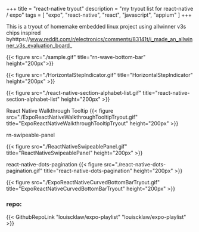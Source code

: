 +++
title = "react-native tryout"
description = "my tryout list for react-native / expo"
tags = [
    "expo",
    "react-native",
    "react",
    "javascript",
    "appium"
]
+++

This is a tryout of homemake embedded linux project using allwinner v3s chips inspired byhttps://www.reddit.com/r/electronics/comments/83141t/i_made_an_allwinner_v3s_evaluation_board_


{{< figure src="./sample.gif" title="rn-wave-bottom-bar" height="200px">}}

{{< figure src="./HorizontalStepIndicator.gif" title="HorizontalStepIndicator" height="200px" >}}

{{< figure src="./react-native-section-alphabet-list.gif" title="react-native-section-alphabet-list" height="200px" >}}

React Native Walkthrough Tooltip
{{< figure src="./ExpoReactNativeWalkthroughTooltipTryout.gif" title="ExpoReactNativeWalkthroughTooltipTryout" height="200px" >}}

rn-swipeable-panel

{{< figure src="./ReactNativeSwipeablePanel.gif" title="ReactNativeSwipeablePanel" height="200px" >}}


react-native-dots-pagination
{{< figure src="./react-native-dots-pagination.gif" title="react-native-dots-pagination" height="200px" >}}

{{< figure src="./ExpoReactNativeCurvedBottomBarTryout.gif" title="ExpoReactNativeCurvedBottomBarTryout" height="200px" >}}

### repo:

{{< GithubRepoLink "louiscklaw/expo-playlist" "louiscklaw/expo-playlist" >}}
